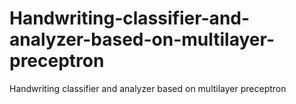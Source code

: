 # Handwriting-classifier-and-analyzer-based-on-multilayer-preceptron
Handwriting classifier and analyzer based on multilayer preceptron
